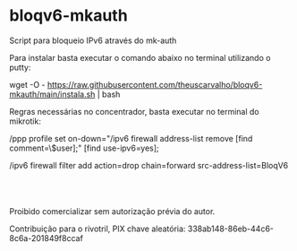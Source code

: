 # bloqv6-mkauth
Script para bloqueio IPv6 através do mk-auth

Para instalar basta executar o comando abaixo no terminal utilizando o putty:

wget -O - https://raw.githubusercontent.com/theuscarvalho/bloqv6-mkauth/main/instala.sh | bash

Regras necessárias no concentrador, basta executar no terminal do mikrotik:

/ppp profile set on-down="/ipv6 firewall address-list remove [find comment=\\$user\];" [find use-ipv6=yes];

/ipv6 firewall filter add action=drop chain=forward src-address-list=BloqV6

<br/>
<br/>
<br/>
Proibido comercializar sem autorização prévia do autor.

Contribuição para o rivotril, PIX chave aleatória: 338ab148-86eb-44c6-8c6a-201849f8ccaf 
